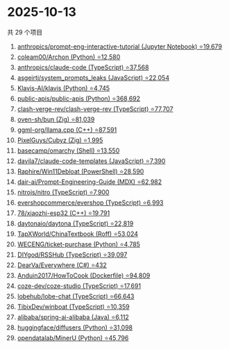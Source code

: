 # 2025-10-13

共 29 个项目

<!-- BEGIN GITHUB -->
<!-- 最后更新时间 2025-10-13 21:22:34 +0800 -->
1. [anthropics/prompt-eng-interactive-tutorial (Jupyter Notebook) ⭐19,679](https://github.com/anthropics/prompt-eng-interactive-tutorial)
1. [coleam00/Archon (Python) ⭐12,580](https://github.com/coleam00/Archon)
1. [anthropics/claude-code (TypeScript) ⭐37,568](https://github.com/anthropics/claude-code)
1. [asgeirtj/system_prompts_leaks (JavaScript) ⭐22,054](https://github.com/asgeirtj/system_prompts_leaks)
1. [Klavis-AI/klavis (Python) ⭐4,745](https://github.com/Klavis-AI/klavis)
1. [public-apis/public-apis (Python) ⭐368,692](https://github.com/public-apis/public-apis)
1. [clash-verge-rev/clash-verge-rev (TypeScript) ⭐77,707](https://github.com/clash-verge-rev/clash-verge-rev)
1. [oven-sh/bun (Zig) ⭐81,039](https://github.com/oven-sh/bun)
1. [ggml-org/llama.cpp (C++) ⭐87,591](https://github.com/ggml-org/llama.cpp)
1. [PixelGuys/Cubyz (Zig) ⭐1,995](https://github.com/PixelGuys/Cubyz)
1. [basecamp/omarchy (Shell) ⭐13,550](https://github.com/basecamp/omarchy)
1. [davila7/claude-code-templates (JavaScript) ⭐7,390](https://github.com/davila7/claude-code-templates)
1. [Raphire/Win11Debloat (PowerShell) ⭐28,590](https://github.com/Raphire/Win11Debloat)
1. [dair-ai/Prompt-Engineering-Guide (MDX) ⭐62,982](https://github.com/dair-ai/Prompt-Engineering-Guide)
1. [nitrojs/nitro (TypeScript) ⭐7,900](https://github.com/nitrojs/nitro)
1. [evershopcommerce/evershop (TypeScript) ⭐6,993](https://github.com/evershopcommerce/evershop)
1. [78/xiaozhi-esp32 (C++) ⭐19,791](https://github.com/78/xiaozhi-esp32)
1. [daytonaio/daytona (TypeScript) ⭐22,819](https://github.com/daytonaio/daytona)
1. [TapXWorld/ChinaTextbook (Roff) ⭐53,024](https://github.com/TapXWorld/ChinaTextbook)
1. [WECENG/ticket-purchase (Python) ⭐4,785](https://github.com/WECENG/ticket-purchase)
1. [DIYgod/RSSHub (TypeScript) ⭐39,097](https://github.com/DIYgod/RSSHub)
1. [DearVa/Everywhere (C#) ⭐432](https://github.com/DearVa/Everywhere)
1. [Anduin2017/HowToCook (Dockerfile) ⭐94,809](https://github.com/Anduin2017/HowToCook)
1. [coze-dev/coze-studio (TypeScript) ⭐17,691](https://github.com/coze-dev/coze-studio)
1. [lobehub/lobe-chat (TypeScript) ⭐66,643](https://github.com/lobehub/lobe-chat)
1. [TibixDev/winboat (TypeScript) ⭐10,359](https://github.com/TibixDev/winboat)
1. [alibaba/spring-ai-alibaba (Java) ⭐6,112](https://github.com/alibaba/spring-ai-alibaba)
1. [huggingface/diffusers (Python) ⭐31,098](https://github.com/huggingface/diffusers)
1. [opendatalab/MinerU (Python) ⭐45,796](https://github.com/opendatalab/MinerU)
<!-- END GITHUB -->